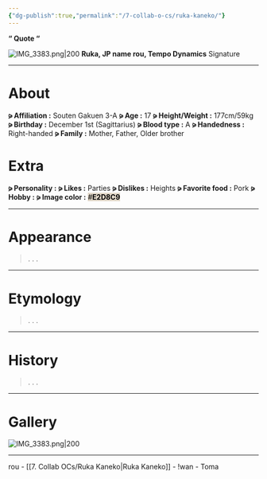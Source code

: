 ```yaml
---
{"dg-publish":true,"permalink":"/7-collab-o-cs/ruka-kaneko/"}
---
```



**“ Quote “**

![IMG_3383.png|200](/img/user/%E2%80%94%E2%80%94%E2%80%94%E2%80%94%E2%80%94%E2%80%94%E2%80%94%E2%80%94%E2%80%94/IMG_3383.png)
**Ruka, JP name
rou, Tempo Dynamics**
Signature

***

# About

**⪩ Affiliation :** Souten Gakuen 3-A
**⪩ Age :** 17
**⪩ Height/Weight :** 177cm/59kg
**⪩ Birthday :** December 1st (Sagittarius)
**⪩ Blood type :** A
**⪩ Handedness :** Right-handed
**⪩ Family :** Mother, Father, Older brother

# Extra

**⪩ Personality :**
**⪩ Likes :** Parties
**⪩ Dislikes :** Heights
**⪩ Favorite food :** Pork
**⪩ Hobby :** 
**⪩ Image color :** <mark style="background: #E2D8C9;">#**E2D8C9**</mark>

***

# Appearance

> .
> .
> .

****

# Etymology

> .
> .
> .

****

# History

> .
> .
> .

****

# Gallery

![IMG_3383.png|200](/img/user/%E2%80%94%E2%80%94%E2%80%94%E2%80%94%E2%80%94%E2%80%94%E2%80%94%E2%80%94%E2%80%94/IMG_3383.png)

***

rou - [[7. Collab OCs/Ruka Kaneko\|Ruka Kaneko]] - !wan - Toma
